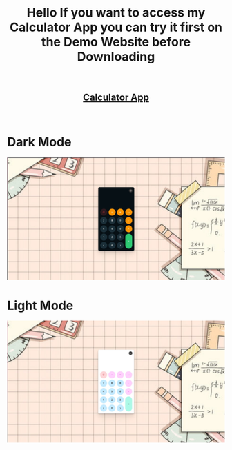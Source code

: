 <h1 align="center"> Hello If you want to access my Calculator App you can try it first on the Demo Website before Downloading </h1>
<br>
<h2 align="center"> <a align="center" href="https://tianmeds.github.io/Calculator/" > Calculator App </a> </h1>
<br>
<h1 font-weight="600">Dark Mode </h1>
<img src="https://raw.githubusercontent.com/TianMeds/Calculator/main/Dark%20Mode.jpg">
<br>
<h1 font-weight="600">Light Mode </h1>
<img src="https://raw.githubusercontent.com/TianMeds/Calculator/main/Light%20Mode.jpg">
